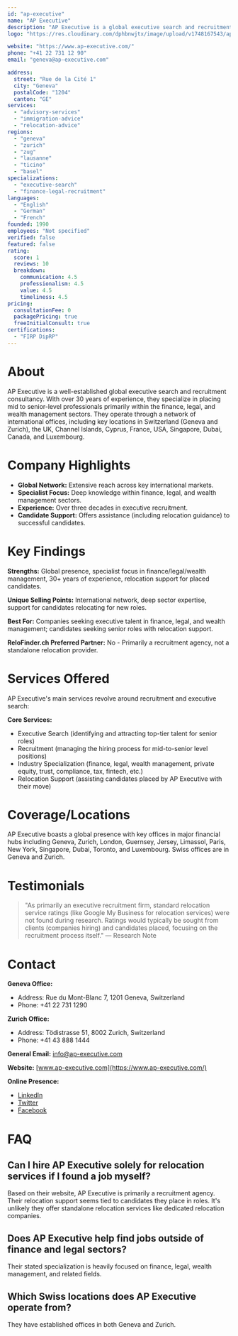 ```yaml
---
id: "ap-executive"
name: "AP Executive"
description: "AP Executive is a global executive search and recruitment consultancy specializing in finance, legal, and wealth management sectors, with offices worldwide including Geneva and Zurich. They offer relocation support as part of their recruitment services."
logo: "https://res.cloudinary.com/dphbnwjtx/image/upload/v1748167543/apexec-logo_hliyad.webp"

website: "https://www.ap-executive.com/"
phone: "+41 22 731 12 90"
email: "geneva@ap-executive.com"

address:
  street: "Rue de la Cité 1"
  city: "Geneva"
  postalCode: "1204"
  canton: "GE"
services:
  - "advisory-services"
  - "immigration-advice"
  - "relocation-advice"
regions:
  - "geneva"
  - "zurich"
  - "zug"
  - "lausanne"
  - "ticino"
  - "basel"
specializations:
  - "executive-search"
  - "finance-legal-recruitment"
languages:
  - "English"
  - "German"
  - "French"
founded: 1990
employees: "Not specified"
verified: false
featured: false
rating:
  score: 1
  reviews: 10
  breakdown:
    communication: 4.5
    professionalism: 4.5
    value: 4.5
    timeliness: 4.5
pricing:
  consultationFee: 0
  packagePricing: true
  freeInitialConsult: true
certifications:
  - "FIRP DipRP"
---
```


# About
AP Executive is a well-established global executive search and recruitment consultancy. With over 30 years of experience, they specialize in placing mid to senior-level professionals primarily within the finance, legal, and wealth management sectors. They operate through a network of international offices, including key locations in Switzerland (Geneva and Zurich), the UK, Channel Islands, Cyprus, France, USA, Singapore, Dubai, Canada, and Luxembourg.

# Company Highlights
- **Global Network:** Extensive reach across key international markets.
- **Specialist Focus:** Deep knowledge within finance, legal, and wealth management sectors.
- **Experience:** Over three decades in executive recruitment.
- **Candidate Support:** Offers assistance (including relocation guidance) to successful candidates.

# Key Findings
**Strengths:** Global presence, specialist focus in finance/legal/wealth management, 30+ years of experience, relocation support for placed candidates.

**Unique Selling Points:** International network, deep sector expertise, support for candidates relocating for new roles.

**Best For:** Companies seeking executive talent in finance, legal, and wealth management; candidates seeking senior roles with relocation support.

**ReloFinder.ch Preferred Partner:** No - Primarily a recruitment agency, not a standalone relocation provider.

# Services Offered
AP Executive's main services revolve around recruitment and executive search:

**Core Services:**
- Executive Search (identifying and attracting top-tier talent for senior roles)
- Recruitment (managing the hiring process for mid-to-senior level positions)
- Industry Specialization (finance, legal, wealth management, private equity, trust, compliance, tax, fintech, etc.)
- Relocation Support (assisting candidates placed by AP Executive with their move)

# Coverage/Locations
AP Executive boasts a global presence with key offices in major financial hubs including Geneva, Zurich, London, Guernsey, Jersey, Limassol, Paris, New York, Singapore, Dubai, Toronto, and Luxembourg. Swiss offices are in Geneva and Zurich.

# Testimonials
> "As primarily an executive recruitment firm, standard relocation service ratings (like Google My Business for relocation services) were not found during research. Ratings would typically be sought from clients (companies hiring) and candidates placed, focusing on the recruitment process itself."
> — Research Note

# Contact
**Geneva Office:**
- Address: Rue du Mont-Blanc 7, 1201 Geneva, Switzerland
- Phone: +41 22 731 1290

**Zurich Office:**
- Address: Tödistrasse 51, 8002 Zurich, Switzerland
- Phone: +41 43 888 1444

**General Email:** info@ap-executive.com

**Website:** [www.ap-executive.com](https://www.ap-executive.com/)

**Online Presence:**
- [LinkedIn](https://www.linkedin.com/company/ap-executive)
- [Twitter](https://twitter.com/APExecutiveJobs)
- [Facebook](https://www.facebook.com/APExecutiveGlobal)

# FAQ
## Can I hire AP Executive solely for relocation services if I found a job myself?
Based on their website, AP Executive is primarily a recruitment agency. Their relocation support seems tied to candidates they place in roles. It's unlikely they offer standalone relocation services like dedicated relocation companies.

## Does AP Executive help find jobs outside of finance and legal sectors?
Their stated specialization is heavily focused on finance, legal, wealth management, and related fields.

## Which Swiss locations does AP Executive operate from?
They have established offices in both Geneva and Zurich. 